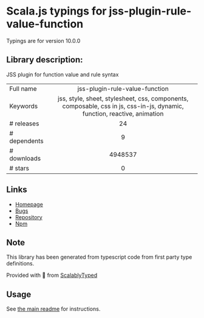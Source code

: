 
# Scala.js typings for jss-plugin-rule-value-function

Typings are for version 10.0.0

## Library description:
JSS plugin for function value and rule syntax

|                    |                 |
| ------------------ | :-------------: |
| Full name          | jss-plugin-rule-value-function |
| Keywords           | jss, style, sheet, stylesheet, css, components, composable, css in js, css-in-js, dynamic, function, reactive, animation |
| # releases         | 24 |
| # dependents       | 9 |
| # downloads        | 4948537 |
| # stars            | 0 |

## Links
- [Homepage](https://cssinjs.org/)
- [Bugs](https://github.com/cssinjs/jss/issues/new?title=[jss-plugin-rule-value-function])
- [Repository](https://github.com/cssinjs/jss)
- [Npm](https://www.npmjs.com/package/jss-plugin-rule-value-function)
    


## Note
This library has been generated from typescript code from first party type definitions.

Provided with :purple_heart: from [ScalablyTyped](https://github.com/oyvindberg/ScalablyTyped)

## Usage
See [the main readme](../../readme.md) for instructions.


